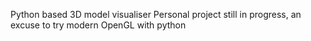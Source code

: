 Python based 3D model visualiser
Personal project still in progress, an excuse to try modern OpenGL with python
